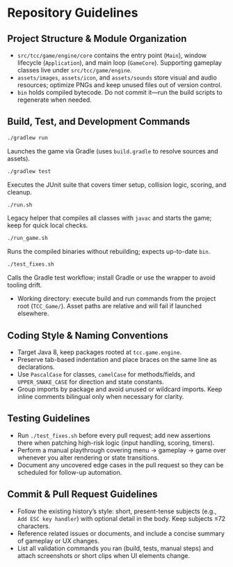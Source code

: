 # Repository Guidelines

## Project Structure & Module Organization
- `src/tcc/game/engine/core` contains the entry point (`Main`), window lifecycle (`Application`), and main loop (`GameCore`). Supporting gameplay classes live under `src/tcc/game/engine`.
- `assets/images`, `assets/icon`, and `assets/sounds` store visual and audio resources; optimize PNGs and keep unused files out of version control.
- `bin` holds compiled bytecode. Do not commit it—run the build scripts to regenerate when needed.

## Build, Test, and Development Commands
```bash
./gradlew run
```
Launches the game via Gradle (uses `build.gradle` to resolve sources and assets).

```bash
./gradlew test
```
Executes the JUnit suite that covers timer setup, collision logic, scoring, and cleanup.

```bash
./run.sh
```
Legacy helper that compiles all classes with `javac` and starts the game; keep for quick local checks.

```bash
./run_game.sh
```
Runs the compiled binaries without rebuilding; expects up-to-date `bin`.

```bash
./test_fixes.sh
```
Calls the Gradle test workflow; install Gradle or use the wrapper to avoid tooling drift.

- Working directory: execute build and run commands from the project root (`TCC_Game/`). Asset paths are relative and will fail if launched elsewhere.

## Coding Style & Naming Conventions
- Target Java 8, keep packages rooted at `tcc.game.engine`.
- Preserve tab-based indentation and place braces on the same line as declarations.
- Use `PascalCase` for classes, `camelCase` for methods/fields, and `UPPER_SNAKE_CASE` for direction and state constants.
- Group imports by package and avoid unused or wildcard imports. Keep inline comments bilingual only when necessary for clarity.

## Testing Guidelines
- Run `./test_fixes.sh` before every pull request; add new assertions there when patching high-risk logic (input handling, scoring, timers).
- Perform a manual playthrough covering menu → gameplay → game over whenever you alter rendering or state transitions.
- Document any uncovered edge cases in the pull request so they can be scheduled for follow-up automation.

## Commit & Pull Request Guidelines
- Follow the existing history’s style: short, present-tense subjects (e.g., `Add ESC key handler`) with optional detail in the body. Keep subjects ≤72 characters.
- Reference related issues or documents, and include a concise summary of gameplay or UX changes.
- List all validation commands you ran (build, tests, manual steps) and attach screenshots or short clips when UI elements change.
